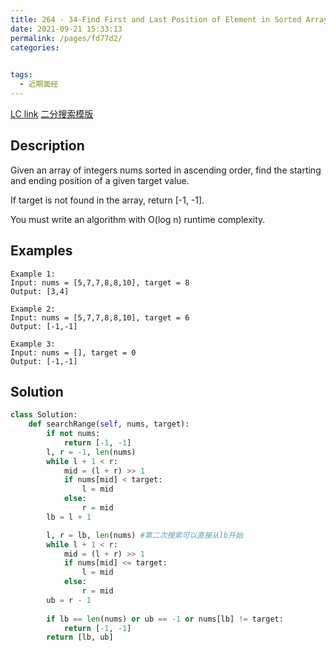 ```yaml
---
title: 264 - 34-Find First and Last Position of Element in Sorted Array (可以转化成number of occurrences of a given number in a sorted list)
date: 2021-09-21 15:33:13
permalink: /pages/fd77d2/
categories:
  

tags:
  - 近期面经
---
```

[LC link](https://leetcode.com/problems/find-first-and-last-position-of-element-in-sorted-array/)
[二分搜索模版](https://emmableu.github.io/blog/pages/fb7263)
## Description
Given an array of integers nums sorted in ascending order, find the starting and ending position of a given target value.

If target is not found in the array, return [-1, -1].

You must write an algorithm with O(log n) runtime complexity.

## Examples
```
Example 1:
Input: nums = [5,7,7,8,8,10], target = 8
Output: [3,4]

Example 2:
Input: nums = [5,7,7,8,8,10], target = 6
Output: [-1,-1]

Example 3:
Input: nums = [], target = 0
Output: [-1,-1]
``` 

## Solution
```python
class Solution:
    def searchRange(self, nums, target):
        if not nums:
            return [-1, -1]
        l, r = -1, len(nums)
        while l + 1 < r:
            mid = (l + r) >> 1
            if nums[mid] < target:
                l = mid
            else:
                r = mid
        lb = l + 1 

        l, r = lb, len(nums) #第二次搜索可以直接从lb开始
        while l + 1 < r: 
            mid = (l + r) >> 1
            if nums[mid] <= target:
                l = mid
            else:
                r = mid
        ub = r - 1 
        
        if lb == len(nums) or ub == -1 or nums[lb] != target:
            return [-1, -1]
        return [lb, ub]
```
